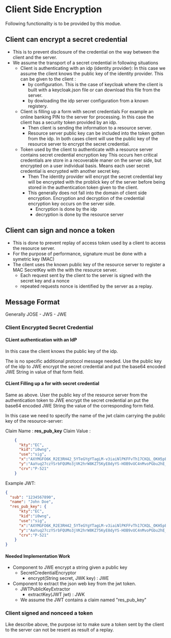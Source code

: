 # Client Side Encryption
Following functionality is to be provided by this modue.

## Client can encrypt a secret credential
  * This is to prevent disclosure of the credential on the way between the client and the server.
  * We assume the transport of a secret credential in following situations
    * Client is authenticating with an idp (identity provider): 
      In this case we assume the client knows the public key of the identity provider. This can be given to the client :
      * by configuration. This is the case of keycloak where the client is built with a keycloak.json file or can download this file from the server.
      * by dowloading the idp server configuration from a known registery.
    * Client is filling up a form with secret credentials
      For example an online banking PIN to the server for processing. In this case the client has a security token provided by an idp.
      * Then client is sending the information to a resource server.
      * Resource server public key can be included into the token gotten from the idp.
    In both cases client will use the public key of the resource server to encrypt the secret credential.
	* Token used by the client to authenticate with a resource server contains secret credential encryption key
	  This occurs hen critical credentials are store in a recoverable maner on the server side, but encrypted on a user individual basis. Means each user secret credential is encrypted with another secret key.
	  * Then The identity provider will encrypt the secret credential key will be encrypted with the problick key of the server before being stored in the authentication token given to the client.
	  * This generally does not fall into the domain of client side encryption. Encryption and decryption of the credential encryption key occurs on the server side.
	    * Encryption is done by the idp
	    * decryption is done by the resource server       

## Client can sign and nonce a token
  * This is done to prevent replay of access token used by a client to access the resource server.
  * For the purpose of performance, signature must be done with a symetric key (MAC) 
  * The client uses the known public key of the resource server to register a MAC SecretKey with the with the resource server.
    * Each request sent by the client to the server is signed with the secret key and a nonce
    * repeated requests nonce is identified by the server as a replay.
    
## Message Format

Generally JOSE - JWS - JWE

### Client Encrypted Secret Credential

#### CLient authentication with an IdP

In this case the client knows the public key of the idp.

The is no specific additional protocol message needed. Use the public key of the idp to JWE encrypt the secret credential and put the base64 encoded JWE String in value of that form field.

#### CLient Filling up a for with secret credential

Same as above. User the public key of the resource server from the authentication token to JWE encrypt the secret credential an put the base64 encoded JWE String the value of the corresponding form field.

In this case we need to specify the name of the jwt claim carrying the public key of the resource-server:

Claim Name : **res_pub_key**
Claim Value : 
```json
	{
      "kty":"EC",
      "kid":"i0wng",
      "use":"sig",
      "x":"AXYMGFO6K_R2E3RH42_5YTeGYgYTagLM-v3iaiNlPKFFvTh17CKQL_OKH5pEkj5U8mbel-0R1YrNuraRXtBztcVO",
      "y":"AaYuq27czYSrbFQUMo3jVK2hrW8KZ75KyE8dyYS-HOB9vUC4nMvoPGbu2hE_yBTLZLpuUvTOSSv150FLaBPhPLA2",
      "crv":"P-521"
    }
```
Example JWT:

```json
{
  "sub": "1234567890",
  "name": "John Doe",
  "res_pub_key": {
      "kty":"EC",
      "kid":"i0wng",
      "use":"sig",
      "x":"AXYMGFO6K_R2E3RH42_5YTeGYgYTagLM-v3iaiNlPKFFvTh17CKQL_OKH5pEkj5U8mbel-0R1YrNuraRXtBztcVO",
      "y":"AaYuq27czYSrbFQUMo3jVK2hrW8KZ75KyE8dyYS-HOB9vUC4nMvoPGbu2hE_yBTLZLpuUvTOSSv150FLaBPhPLA2",
      "crv":"P-521"
    }
}
```

#### Needed Implementation Work

* Component to JWE encrypt a string given a public key
	* SecretCredentialEncryptor
	  * encrypt(String secret, JWK key) : JWE
* Component to extract the json web key from the jwt token.
	* JWTPublicKeyExtractor
	  * extractKey(JWT jwt) : JWK
	* We assume the JWT contains a claim named "res_pub_key"

### Client signed and nonceed a token
Like describe above, the purpose ist to make sure a token sent by the client to the server can not be resent as result of a replay.

 